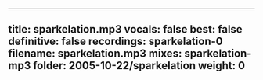 
---
title: sparkelation.mp3
vocals: false
best: false
definitive: false
recordings: sparkelation-0
filename: sparkelation.mp3
mixes: sparkelation-mp3
folder: 2005-10-22/sparkelation
weight: 0
---
